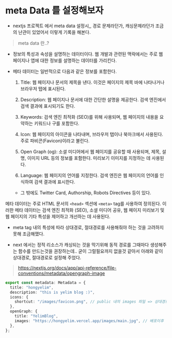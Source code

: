 # meta Data 를 설정해보자

- nextjs 프로젝트 에서 meta data 설정시,, 경로 문제라던가, 캐싱문제라던가 조금의 난관이 있었어서 이렇게 기록을 해본다.

> meta data 란..?

- 정보의 특성과 속성을 설명하는 데이터이다. 웹 개발과 관련된 맥락에서는 주로 웹 페이지나 앱에 대한 정보를 설명하는 데이터를 가리킨다.

- 메타 데이터는 일반적으로 다음과 같은 정보를 포함한다.

  1. Title: 웹 페이지나 문서의 제목을 낸다. 이것은 페이지의 제목 바에 나타나거나 브라우저 탭에 표시된다.

  2. Description: 웹 페이지나 문서에 대한 간단한 설명을 제공한다. 검색 엔진에서 검색 결과에 표시되기도 한다.

  3. Keywords: 검색 엔진 최적화 (SEO)를 위해 사용되며, 웹 페이지의 내용을 요약하는 키워드나 구를 포함한다.

  4. Icon: 웹 페이지의 아이콘을 나타내며, 브라우저 탭이나 북마크에서 사용된다. 주로 파비콘(Favicon)이라고 불린다.

  5. Open Graph (og): 소셜 미디어에서 웹 페이지를 공유할 때 사용되며, 제목, 설명, 이미지 URL 등의 정보를 포함한다. 미리보기 이미지를 지정하는 데 사용된다.

  6. Language: 웹 페이지의 언어를 지정한다. 검색 엔진은 웹 페이지의 언어를 인식하여 검색 결과에 표시한다.

  - 그 밖에도 Twitter Card, Authorship, Robots Directives 등이 있다.

메타 데이터는 주로 HTML 문서의 `<head>` 섹션에 `<meta>` tag를 사용하여 정의된다. 이러한 메타 데이터는 검색 엔진 최적화 (SEO), 소셜 미디어 공유, 웹 페이지 미리보기 및 웹 페이지의 기타 특성을 제어하고 개선하는 데 사용된다.

- meta tag 내의 특성에 따라 상대경로, 절대경로를 사용해줘야 하는 것을 고려하지 못해 조금해맸다.

- next 에서는 정적 리소스가 캐싱되는 것을 막기위해 동적 경로를 그때마다 생성해주는 함수를 만드는것을 권장하는데.. 굳이 그럴필요까지 없을것 같아서 아래와 같이 상대경로, 절대경로로 설정해 주었다.

> <https://nextjs.org/docs/app/api-reference/file-conventions/metadata/opengraph-image>

```ts
export const metadata: Metadata = {
  title: "hongyelim",
  description: "this is yelim blog :)",
  icons: {
    shortcut: "/images/favicon.png", // public 내의 images 파일 => 상대경로
  },
  openGraph: {
    title: "YelimBlog",
    images: "https://hongyelim.vercel.app/images/main.jpg", // 배포이후 빌드된 사이트 주소로 입력해 주어야함 => 절대경로
  },
};
```

